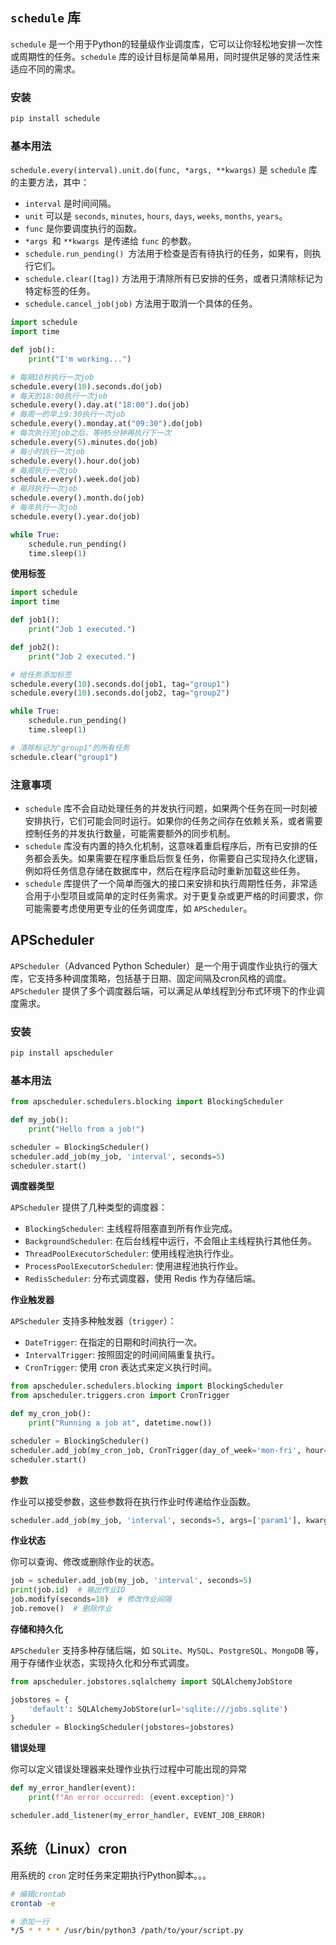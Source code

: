 
## `schedule` 库

`schedule` 是一个用于Python的轻量级作业调度库，它可以让你轻松地安排一次性或周期性的任务。`schedule` 库的设计目标是简单易用，同时提供足够的灵活性来适应不同的需求。

### 安装

```python
pip install schedule
```

### 基本用法

`schedule.every(interval).unit.do(func, *args, **kwargs)` 是 `schedule` 库的主要方法，其中：
- `interval` 是时间间隔。
- `unit` 可以是 `seconds`, `minutes`, `hours`, `days`, `weeks`, `months`, `years`。
- `func` 是你要调度执行的函数。
- `*args `和 `**kwargs `是传递给 `func` 的参数。
- `schedule.run_pending() `方法用于检查是否有待执行的任务，如果有，则执行它们。
- `schedule.clear([tag])` 方法用于清除所有已安排的任务，或者只清除标记为特定标签的任务。
- `schedule.cancel_job(job)` 方法用于取消一个具体的任务。

```python
import schedule
import time

def job():
    print("I'm working...")

# 每隔10秒执行一次job
schedule.every(10).seconds.do(job)
# 每天的18:00执行一次job
schedule.every().day.at("18:00").do(job)
# 每周一的早上9:30执行一次job
schedule.every().monday.at("09:30").do(job)
# 每次执行完job之后，等待5分钟再执行下一次
schedule.every(5).minutes.do(job)
# 每小时执行一次job
schedule.every().hour.do(job)
# 每周执行一次job
schedule.every().week.do(job)
# 每月执行一次job
schedule.every().month.do(job)
# 每年执行一次job
schedule.every().year.do(job)

while True:
    schedule.run_pending()
    time.sleep(1)
```

 **使用标签**
 
```python
import schedule
import time

def job1():
    print("Job 1 executed.")

def job2():
    print("Job 2 executed.")

# 给任务添加标签
schedule.every(10).seconds.do(job1, tag="group1")
schedule.every(10).seconds.do(job2, tag="group2")

while True:
    schedule.run_pending()
    time.sleep(1)

# 清除标记为"group1"的所有任务
schedule.clear("group1")
```


### 注意事项

- `schedule` 库不会自动处理任务的并发执行问题，如果两个任务在同一时刻被安排执行，它们可能会同时运行。如果你的任务之间存在依赖关系，或者需要控制任务的并发执行数量，可能需要额外的同步机制。
- `schedule` 库没有内置的持久化机制，这意味着重启程序后，所有已安排的任务都会丢失。如果需要在程序重启后恢复任务，你需要自己实现持久化逻辑，例如将任务信息存储在数据库中，然后在程序启动时重新加载这些任务。
- `schedule` 库提供了一个简单而强大的接口来安排和执行周期性任务，非常适合用于小型项目或简单的定时任务需求。对于更复杂或更严格的时间要求，你可能需要考虑使用更专业的任务调度库，如 `APScheduler`。



## APScheduler

`APScheduler`（Advanced Python Scheduler）是一个用于调度作业执行的强大库，它支持多种调度策略，包括基于日期、固定间隔及cron风格的调度。`APScheduler` 提供了多个调度器后端，可以满足从单线程到分布式环境下的作业调度需求。

### 安装

```python
pip install apscheduler
```

### 基本用法

```python
from apscheduler.schedulers.blocking import BlockingScheduler

def my_job():
    print("Hello from a job!")

scheduler = BlockingScheduler()
scheduler.add_job(my_job, 'interval', seconds=5)
scheduler.start()
```

**调度器类型**

`APScheduler` 提供了几种类型的调度器：

- `BlockingScheduler`: 主线程将阻塞直到所有作业完成。
- `BackgroundScheduler`: 在后台线程中运行，不会阻止主线程执行其他任务。
- `ThreadPoolExecutorScheduler`: 使用线程池执行作业。
- `ProcessPoolExecutorScheduler`: 使用进程池执行作业。
- `RedisScheduler`: 分布式调度器，使用 Redis 作为存储后端。

**作业触发器**

`APScheduler` 支持多种触发器（`trigger`）：

- `DateTrigger`: 在指定的日期和时间执行一次。
- `IntervalTrigger`: 按照固定的时间间隔重复执行。
- `CronTrigger`: 使用 cron 表达式来定义执行时间。

```python
from apscheduler.schedulers.blocking import BlockingScheduler
from apscheduler.triggers.cron import CronTrigger

def my_cron_job():
    print("Running a job at", datetime.now())

scheduler = BlockingScheduler()
scheduler.add_job(my_cron_job, CronTrigger(day_of_week='mon-fri', hour=10))
scheduler.start()
```

**参数**

作业可以接受参数，这些参数将在执行作业时传递给作业函数。

```python
scheduler.add_job(my_job, 'interval', seconds=5, args=['param1'], kwargs={'key': 'value'})
```

**作业状态**

你可以查询、修改或删除作业的状态。

```python
job = scheduler.add_job(my_job, 'interval', seconds=5)
print(job.id)  # 输出作业ID
job.modify(seconds=10)  # 修改作业间隔
job.remove()  # 删除作业
```

**存储和持久化**

`APScheduler` 支持多种存储后端，如 `SQLite`、`MySQL`、`PostgreSQL`、`MongoDB` 等，用于存储作业状态，实现持久化和分布式调度。

```python
from apscheduler.jobstores.sqlalchemy import SQLAlchemyJobStore

jobstores = {
    'default': SQLAlchemyJobStore(url='sqlite:///jobs.sqlite')
}
scheduler = BlockingScheduler(jobstores=jobstores)
```

**错误处理**

你可以定义错误处理器来处理作业执行过程中可能出现的异常

```python
def my_error_handler(event):
    print(f"An error occurred: {event.exception}")

scheduler.add_listener(my_error_handler, EVENT_JOB_ERROR)
```



## 系统（Linux）cron

用系统的 `cron` 定时任务来定期执行Python脚本。。。

```bash
# 编辑crontab
crontab -e

# 添加一行
*/5 * * * * /usr/bin/python3 /path/to/your/script.py
```

